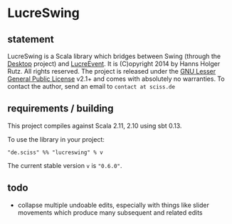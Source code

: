 # LucreSwing

## statement

LucreSwing is a Scala library which bridges between Swing (through the [Desktop](https://github.com/Sciss/Desktop/) project) and [LucreEvent](https://github.com/Sciss/LucreEvent/). It is (C)opyright 2014 by Hanns Holger Rutz. All rights reserved. The project is released under the [GNU Lesser General Public License](https://raw.github.com/Sciss/LucreSwing/master/LICENSE) v2.1+ and comes with absolutely no warranties. To contact the author, send an email to `contact at sciss.de`

## requirements / building

This project compiles against Scala 2.11, 2.10 using sbt 0.13.

To use the library in your project:

    "de.sciss" %% "lucreswing" % v

The current stable version `v` is `"0.6.0"`.

## todo

- collapse multiple undoable edits, especially with things like slider movements which produce many subsequent and related edits
